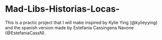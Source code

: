 # Mad-Libs-Historias-Locas-
This is a practic project that I will make inspired by  Kylie Ying (@kylieyying) and the spanish version made by  Estefania Cassingena Navone (@EstefaniaCassN).
